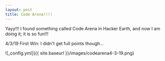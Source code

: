```yaml
---
layout: post
title: Code Arena!!!!
---
```


Yayy!!! I found something called Code Arena in Hacker Earth, and now I am doing it; it is so fun!!!

4/3/19 First Win: I didn't get full points though...

![_config.yml]({{ site.baseurl }}/images/codearena4-3-19.png)


